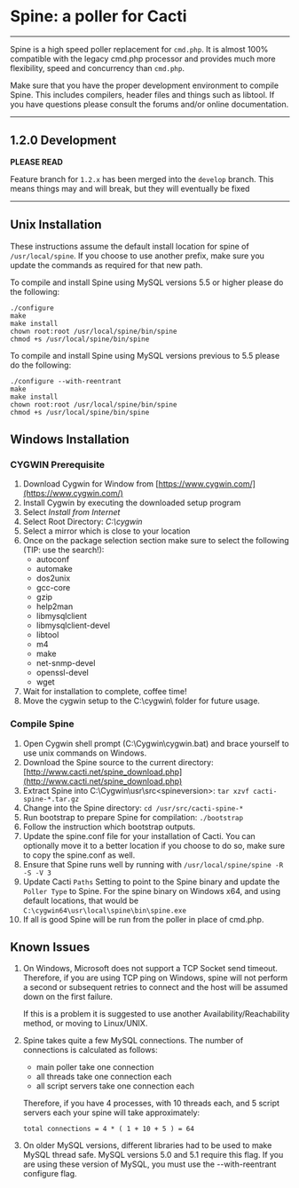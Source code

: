 # Spine: a poller for Cacti
---------------------------

Spine is a high speed poller replacement for `cmd.php`. It is almost 100%
compatible with the legacy cmd.php processor and provides much more
flexibility, speed and concurrency than `cmd.php`.

Make sure that you have the proper development environment to compile Spine.
This includes compilers, header files and things such as libtool. If you
have questions please consult the forums and/or online documentation.

-----------------------------------------------------------------------------

## 1.2.0 Development

**PLEASE READ**

Feature branch for `1.2.x` has been merged into the `develop` branch. This means
things may and will break, but they will eventually be fixed

-----------------------------------------------------------------------------

## Unix Installation

These instructions assume the default install location for spine
of `/usr/local/spine`. If you choose to use another prefix, make
sure you update the commands as required for that new path.

To compile and install Spine using MySQL versions 5.5 or higher
please do the following:

```
./configure
make
make install
chown root:root /usr/local/spine/bin/spine
chmod +s /usr/local/spine/bin/spine
```

To compile and install Spine using MySQL versions previous to 5.5
please do the following:

```
./configure --with-reentrant
make
make install
chown root:root /usr/local/spine/bin/spine
chmod +s /usr/local/spine/bin/spine
```

## Windows Installation

### CYGWIN Prerequisite

1. Download Cygwin for Window from [https://www.cygwin.com/](https://www.cygwin.com/)
2. Install Cygwin by executing the downloaded setup program
3. Select _Install from Internet_
4. Select Root Directory:  _C:\cygwin_
5. Select a mirror which is close to your location
6. Once on the package selection section make sure to select the following (TIP: use the search!):
      * autoconf
      * automake
      * dos2unix
      * gcc-core
      * gzip
      * help2man
      * libmysqlclient
      * libmysqlclient-devel
      * libtool
      * m4
      * make
      * net-snmp-devel
      * openssl-devel
      * wget
7. Wait for installation to complete, coffee time!
8. Move the cygwin setup to the C:\cygwin\ folder for future usage. 

### Compile Spine

1. Open Cygwin shell prompt (C:\Cygwin\cygwin.bat) and brace yourself to use unix commands on Windows.
2. Download the Spine source to the current directory:
	[http://www.cacti.net/spine_download.php](http://www.cacti.net/spine_download.php)
3. Extract Spine into C:\Cygwin\usr\src\<spineversion>:
	`tar xzvf cacti-spine-*.tar.gz`
4. Change into the Spine directory:
	`cd /usr/src/cacti-spine-*`
5. Run bootstrap to prepare Spine for compilation:
	`./bootstrap`
6. Follow the instruction which bootstrap outputs.
7. Update the spine.conf file for your installation of Cacti. You can optionally 
   move it to a better location if you choose to do so, make sure to copy the
   spine.conf as well.
8. Ensure that Spine runs well by running with `/usr/local/spine/spine -R -S -V 3`
9. Update Cacti `Paths` Setting to point to the Spine binary and update the 
   `Poller Type` to Spine. For the spine binary on Windows x64, and using default
   locations, that would be `C:\cygwin64\usr\local\spine\bin\spine.exe`
10. If all is good Spine will be run from the poller in place of cmd.php.

## Known Issues

1. On Windows, Microsoft does not support a TCP Socket send timeout. Therefore,
   if you are using TCP ping on Windows, spine will not perform a second or subsequent
   retries to connect and the host will be assumed down on the first failure.  

   If this is a problem it is suggested to use another Availability/Reachability
   method, or moving to Linux/UNIX.

2. Spine takes quite a few MySQL connections. The number of connections is calculated
   as follows:

   * main poller take one connection
   * all threads take one connection each
   * all script servers take one connection each

   Therefore, if you have 4 processes, with 10 threads each, and 5 script servers each
   your spine will take approximately:

   `total connections = 4 * ( 1 + 10 + 5 ) = 64`

3. On older MySQL versions, different libraries had to be used to make MySQL thread
   safe. MySQL versions 5.0 and 5.1 require this flag. If you are using these version
   of MySQL, you must use the --with-reentrant configure flag.
